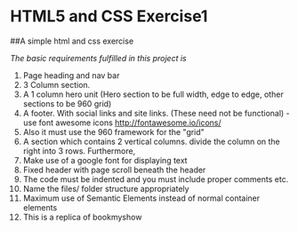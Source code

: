 # HTML5 and CSS Exercise1

##A simple html and css exercise

*The basic requirements fulfilled in this project is*
1. Page heading and nav bar 
2. 3 Column section. 
3. A 1 column hero unit (Hero section to be full width, edge to edge, other sections to be 960 grid) 
4. A footer. With social links and site links. (These need not be functional) - use font awesome icons http://fontawesome.io/icons/ 
5. Also it must use the 960 framework for the "grid" 
6. A section which contains 2 vertical columns. divide the column on the right into 3 rows. Furthermore, 
7. Make use of a google font for displaying text 
8. Fixed header with page scroll beneath the header 
9. The code must be indented and you must include proper comments etc. 
10. Name the files/ folder structure appropriately 
11. Maximum use of Semantic Elements instead of normal container elements
12. This is a replica of bookmyshow



